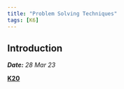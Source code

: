 ```yaml
---
title: "Problem Solving Techniques"
tags: [K6]
---
```

## Introduction

***Date:** 28 Mar 23*

 **[K20](/tags/k6)**
